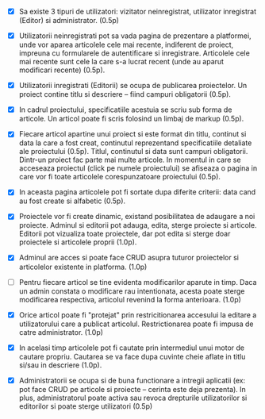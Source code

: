 - [x] Sa existe 3 tipuri de utilizatori: vizitator neinregistrat, utilizator inregistrat
(Editor) si administrator. (0.5p)
- [x] Utilizatorii neinregistrati pot sa vada pagina de prezentare a platformei, unde
vor aparea articolele cele mai recente, indiferent de proiect, impreuna cu
formularele de autentificare si inregistrare. Articolele cele mai recente sunt
cele la care s-a lucrat recent (unde au aparut modificari recente) (0.5p).
- [x] Utilizatorii inregistrati (Editorii) se ocupa de publicarea proiectelor. Un
proiect contine titlu si descriere – fiind campuri obligatorii (0.5p).
- [x] In cadrul proiectului, specificatiile acestuia se scriu sub forma de articole.
Un articol poate fi scris folosind un limbaj de markup (0.5p).
- [x] Fiecare articol apartine unui proiect si este format din titlu, continut si data la care a fost
creat, continutul reprezentand specificatiile detaliate ale proiectului (0.5p).
Titlul, continutul si data sunt campuri obligatorii. Dintr-un proiect fac parte
mai multe articole. In momentul in care se acceseaza proiectul (click pe
numele proiectului) se afiseaza o pagina in care vor fi toate articolele
corespunzatoare proiectului (0.5p).
- [x] In aceasta pagina articolele pot fi sortate
dupa diferite criterii: data cand au fost create si alfabetic (0.5p).
- [x] Proiectele vor fi create dinamic, existand posibilitatea de adaugare a noi
proiecte. Adminul si editorii pot adauga, edita, sterge proiecte si articole.
Editorii pot vizualiza toate proiectele, dar pot edita si sterge doar proiectele
si articolele proprii (1.0p).

- [x] Adminul are acces si poate face CRUD asupra
tuturor proiectelor si articolelor existente in platforma. (1.0p)
- [ ] Pentru fiecare articol se tine evidenta modificarilor aparute in timp. Daca un
admin constata o modificare rau intentionata, acesta poate sterge modificarea
respectiva, articolul revenind la forma anterioara. (1.0p)
- [x] Orice articol poate fi "protejat" prin restricitionarea accesului la editare a
utilizatorului care a publicat articolul. Restrictionarea poate fi impusa de
catre administrator. (1.0p)
- [x] In acelasi timp articolele pot fi cautate prin intermediul unui motor de
cautare propriu. Cautarea se va face dupa cuvinte cheie aflate in titlu si/sau
in descriere (1.0p).
- [x] Administratorii se ocupa si de buna functionare a intregii aplicatii (ex: pot
face CRUD pe articole si proiecte – cerinta este deja prezenta).
In plus, administratorul poate activa sau revoca drepturile utilizatorilor si
editorilor si poate sterge utilizatori (0.5p)
